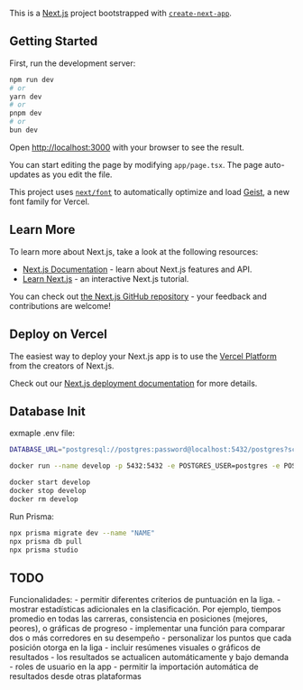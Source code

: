 This is a [Next.js](https://nextjs.org) project bootstrapped with [`create-next-app`](https://nextjs.org/docs/app/api-reference/cli/create-next-app).

## Getting Started

First, run the development server:

```bash
npm run dev
# or
yarn dev
# or
pnpm dev
# or
bun dev
```

Open [http://localhost:3000](http://localhost:3000) with your browser to see the result.

You can start editing the page by modifying `app/page.tsx`. The page auto-updates as you edit the file.

This project uses [`next/font`](https://nextjs.org/docs/app/building-your-application/optimizing/fonts) to automatically optimize and load [Geist](https://vercel.com/font), a new font family for Vercel.

## Learn More

To learn more about Next.js, take a look at the following resources:

- [Next.js Documentation](https://nextjs.org/docs) - learn about Next.js features and API.
- [Learn Next.js](https://nextjs.org/learn) - an interactive Next.js tutorial.

You can check out [the Next.js GitHub repository](https://github.com/vercel/next.js) - your feedback and contributions are welcome!

## Deploy on Vercel

The easiest way to deploy your Next.js app is to use the [Vercel Platform](https://vercel.com/new?utm_medium=default-template&filter=next.js&utm_source=create-next-app&utm_campaign=create-next-app-readme) from the creators of Next.js.

Check out our [Next.js deployment documentation](https://nextjs.org/docs/app/building-your-application/deploying) for more details.

## Database Init

exmaple .env file:

```bash
DATABASE_URL="postgresql://postgres:password@localhost:5432/postgres?schema=public"
```

```bash
docker run --name develop -p 5432:5432 -e POSTGRES_USER=postgres -e POSTGRES_PASSWORD=password  -d postgres

docker start develop
docker stop develop
docker rm develop
```

Run Prisma:

```bash
npx prisma migrate dev --name "NAME"
npx prisma db pull
npx prisma studio
```

## TODO

Funcionalidades:
    - permitir diferentes criterios de puntuación en la liga.
    - mostrar estadísticas adicionales en la clasificación. Por ejemplo, tiempos promedio en todas las carreras, consistencia en posiciones (mejores, peores), o gráficas de progreso
    - implementar una función para comparar dos o más corredores en su desempeño
    - personalizar los puntos que cada posición otorga en la liga
    - incluir resúmenes visuales o gráficos de resultados
    - los resultados se actualicen automáticamente y bajo demanda
    - roles de usuario en la app
    - permitir la importación automática de resultados desde otras plataformas
